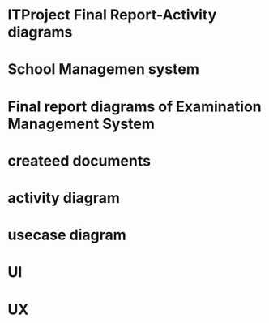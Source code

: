 # ITProject Final Report-Activity diagrams
# School Managemen system
# Final report diagrams of Examination Management System

# createed documents 
# activity diagram 
# usecase diagram
# UI
# UX
